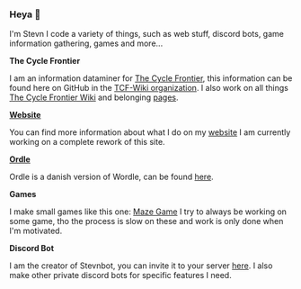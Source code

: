 ### Heya 👋
I'm Stevn
I code a variety of things, such as web stuff, discord bots, game information gathering, games and more...

**The Cycle Frontier**

I am an information dataminer for [The Cycle Frontier](thecycle.game), this information can be found here on GitHub in the [TCF-Wiki organization](github.com/TCF-Wiki). I also work on all things [The Cycle Frontier Wiki](https://thecyclefrontier.wiki) and belonging [pages](https://apps.thecyclefrontier.wiki).

**[Website](https://stevnbak.dk)**

You can find more information about what I do on my [website](https://stevnbak.dk) I am currently working on a complete rework of this site.

**[Ordle](https://ordle.stevnbak.dk)**

Ordle is a danish version of Wordle, can be found [here](https://ordle.stevnbak.dk).

**Games**

I make small games like this one: [Maze Game](https://github.com/stevnbak/mazegame)
I try to always be working on some game, tho the process is slow on these and work is only done when I'm motivated.

**Discord Bot**

I am the creator of Stevnbot, you can invite it to your server [here](https://discord.com/api/oauth2/authorize?client_id=453940369571315718&permissions=275213577280&scope=bot). I also make other private discord bots for specific features I need.
